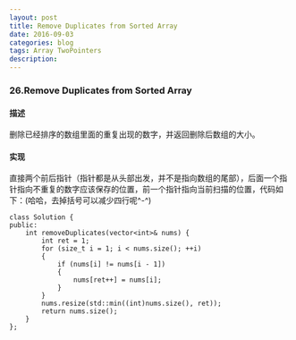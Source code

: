 ```yaml
---
layout: post
title: Remove Duplicates from Sorted Array
date: 2016-09-03
categories: blog
tags: Array TwoPointers
description:
---
```


### 26.Remove Duplicates from Sorted Array

#### 描述

删除已经排序的数组里面的重复出现的数字，并返回删除后数组的大小。

#### 实现

直接两个前后指针（指针都是从头部出发，并不是指向数组的尾部），后面一个指针指向不重复的数字应该保存的位置，前一个指针指向当前扫描的位置，代码如下：(哈哈，去掉括号可以减少四行呢^-^)

    class Solution {
    public:
        int removeDuplicates(vector<int>& nums) {
            int ret = 1;
            for (size_t i = 1; i < nums.size(); ++i)
            {
                if (nums[i] != nums[i - 1])
                {
                    nums[ret++] = nums[i];
                }
            }
            nums.resize(std::min((int)nums.size(), ret));
            return nums.size();
        }
    };

